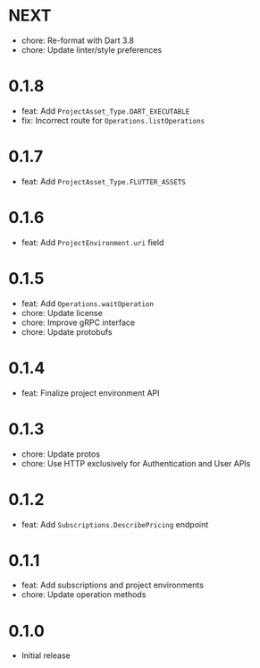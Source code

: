 # NEXT

- chore: Re-format with Dart 3.8
- chore: Update linter/style preferences

# 0.1.8

- feat: Add `ProjectAsset_Type.DART_EXECUTABLE`
- fix: Incorrect route for `Operations.listOperations`

# 0.1.7

- feat: Add `ProjectAsset_Type.FLUTTER_ASSETS`

# 0.1.6

- feat: Add `ProjectEnvironment.uri` field

# 0.1.5

- feat: Add `Operations.waitOperation`
- chore: Update license
- chore: Improve gRPC interface
- chore: Update protobufs

# 0.1.4

- feat: Finalize project environment API

# 0.1.3

- chore: Update protos
- chore: Use HTTP exclusively for Authentication and User APIs

# 0.1.2

- feat: Add `Subscriptions.DescribePricing` endpoint

# 0.1.1

- feat: Add subscriptions and project environments
- chore: Update operation methods

# 0.1.0

- Initial release
